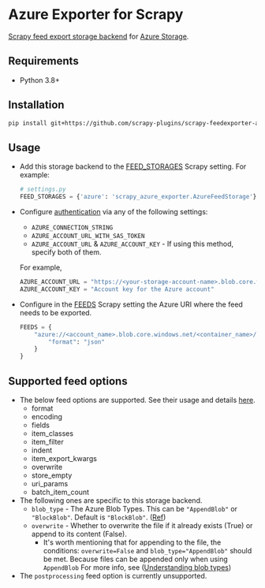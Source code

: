 # Azure Exporter for Scrapy
[Scrapy feed export storage backend](https://doc.scrapy.org/en/latest/topics/feed-exports.html#storage-backends) for [Azure Storage](https://docs.microsoft.com/en-us/azure/storage/).

## Requirements
-  Python 3.8+

## Installation
```bash
pip install git+https://github.com/scrapy-plugins/scrapy-feedexporter-azure-storage
```
## Usage
* Add this storage backend to the [FEED_STORAGES](https://docs.scrapy.org/en/latest/topics/feed-exports.html#std-setting-FEED_STORAGES) Scrapy setting. For example:
    ```python
    # settings.py
    FEED_STORAGES = {'azure': 'scrapy_azure_exporter.AzureFeedStorage'}
    ```
* Configure [authentication](https://docs.microsoft.com/en-us/python/api/overview/azure/storage-blob-readme?view=azure-python) via any of the following settings:
  - `AZURE_CONNECTION_STRING` 
  - `AZURE_ACCOUNT_URL_WITH_SAS_TOKEN`
  - `AZURE_ACCOUNT_URL` & `AZURE_ACCOUNT_KEY` - If using this method, specify both of them.
  
  For example,
  ```python 
  AZURE_ACCOUNT_URL = "https://<your-storage-account-name>.blob.core.windows.net/"
  AZURE_ACCOUNT_KEY = "Account key for the Azure account"
    ```
* Configure in the [FEEDS](https://docs.scrapy.org/en/latest/topics/feed-exports.html#feeds) Scrapy setting the Azure URI where the feed needs to be exported.

    ```python
    FEEDS = {
        "azure://<account_name>.blob.core.windows.net/<container_name>/<file_name.extension>": {
            "format": "json"
        }
    }
    ```
## Supported feed options
 - The below feed options are supported. See their usage and details [here](https://docs.scrapy.org/en/latest/topics/feed-exports.html#feeds).
   - format
   - encoding
   - fields
   - item_classes
   - item_filter
   - indent
   - item_export_kwargs
   - overwrite
   - store_empty
   - uri_params
   - batch_item_count
 - The following ones are specific to this storage backend.
   - `blob_type` - The Azure Blob Types. This can be `"AppendBlob"` or `"BlockBlob"`. Default is `"BlockBlob"`. ([Ref](https://docs.microsoft.com/en-us/azure/storage/blobs/storage-blob-pageblob-overview?tabs=dotnet))
   - `overwrite` - Whether to overwrite the file if it already exists (True) or append to its content (False).
     - It's worth mentioning that for appending to the file, the conditions: `overwrite=False` and `blob_type="AppendBlob"` should be met. Because files can be appended only when using `AppendBlob` For more info, see ([Understanding blob types](https://docs.microsoft.com/en-us/rest/api/storageservices/understanding-block-blobs--append-blobs--and-page-blobs))
 - The `postprocessing` feed option is currently unsupported.